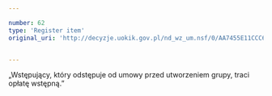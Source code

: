 ```yaml
---

number: 62
type: 'Register item'
original_uri: 'http://decyzje.uokik.gov.pl/nd_wz_um.nsf/0/AA7455E11CCC680DC12572DD003293EA?OpenDocument'


---
```


„Wstępujący, który odstępuje od umowy przed utworzeniem grupy, traci opłatę wstępną.”
